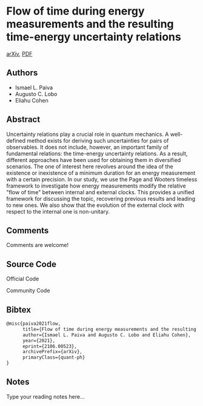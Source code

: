 
# Flow of time during energy measurements and the resulting time-energy uncertainty relations

[arXiv](https://arxiv.org/abs/2106.0523), [PDF](https://arxiv.org/pdf/2106.0523.pdf)

## Authors

- Ismael L. Paiva
- Augusto C. Lobo
- Eliahu Cohen

## Abstract

Uncertainty relations play a crucial role in quantum mechanics. A well-defined method exists for deriving such uncertainties for pairs of observables. It does not include, however, an important family of fundamental relations: the time-energy uncertainty relations. As a result, different approaches have been used for obtaining them in diversified scenarios. The one of interest here revolves around the idea of the existence or inexistence of a minimum duration for an energy measurement with a certain precision. In our study, we use the Page and Wooters timeless framework to investigate how energy measurements modify the relative "flow of time" between internal and external clocks. This provides a unified framework for discussing the topic, recovering previous results and leading to new ones. We also show that the evolution of the external clock with respect to the internal one is non-unitary.

## Comments

Comments are welcome!

## Source Code

Official Code



Community Code



## Bibtex

```tex
@misc{paiva2021flow,
      title={Flow of time during energy measurements and the resulting time-energy uncertainty relations}, 
      author={Ismael L. Paiva and Augusto C. Lobo and Eliahu Cohen},
      year={2021},
      eprint={2106.00523},
      archivePrefix={arXiv},
      primaryClass={quant-ph}
}
```

## Notes

Type your reading notes here...

